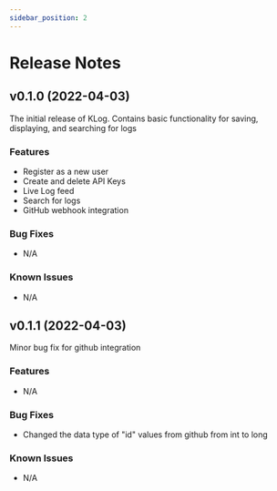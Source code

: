 ```yaml
---
sidebar_position: 2
---
```


# Release Notes

## v0.1.0 (2022-04-03)

The initial release of KLog. Contains basic functionality for saving, displaying,
and searching for logs

### Features

- Register as a new user
- Create and delete API Keys
- Live Log feed
- Search for logs
- GitHub webhook integration

### Bug Fixes

- N/A

### Known Issues

- N/A

## v0.1.1 (2022-04-03)

Minor bug fix for github integration

### Features

- N/A

### Bug Fixes

- Changed the data type of "id" values from github from int to long

### Known Issues

- N/A
